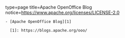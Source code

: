 type=page
title=Apache OpenOffice Blog
notice=https://www.apache.org/licenses/LICENSE-2.0
~~~~~~
- [Apache OpenOffice Blog][1]

  [1]: https://blogs.apache.org/ooo/

